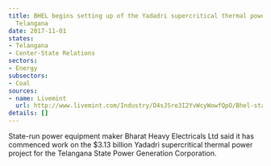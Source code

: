 ```yaml
---
title: BHEL begins setting up of the Yadadri supercritical thermal power project in
  Telangana
date: 2017-11-01
states:
- Telangana
- Center-State Relations
sectors:
- Energy
subsectors:
- Coal
sources:
- name: Livemint
  url: http://www.livemint.com/Industry/D4sJSre3I2YvWcyWowfQpO/Bhel-starts-execution-of-Rs20400-crore-Yadadri-plant-in-Tel.html
details: []
---
```


State-run power equipment maker Bharat Heavy Electricals Ltd said it has commenced work on the $3.13 billion Yadadri supercritical thermal power project for the Telangana State Power Generation Corporation.
